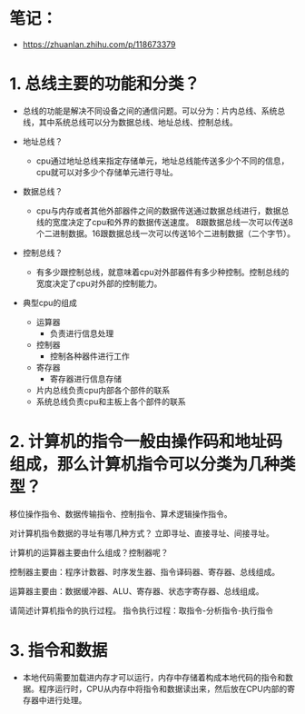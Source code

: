 # 笔记： 
- https://zhuanlan.zhihu.com/p/118673379

# 1. 总线主要的功能和分类？
- 总线的功能是解决不同设备之间的通信问题。可以分为：片内总线、系统总线，其中系统总线可以分为数据总线、地址总线、控制总线。

- 地址总线？
    - cpu通过地址总线来指定存储单元，地址总线能传送多少个不同的信息，cpu就可以对多少个存储单元进行寻址。
- 数据总线？
    - cpu与内存或者其他外部器件之间的数据传送通过数据总线进行，数据总线的宽度决定了cpu和外界的数据传送速度。
    8跟数据总线一次可以传送8个二进制数据。16跟数据总线一次可以传送16个二进制数据（二个字节）。
- 控制总线？
    - 有多少跟控制总线，就意味着cpu对外部器件有多少种控制。控制总线的宽度决定了cpu对外部的控制能力。

- 典型cpu的组成
    - 运算器
        - 负责进行信息处理
    - 控制器
        - 控制各种器件进行工作
    - 寄存器
        - 寄存器进行信息存储
    - 片内总线负责cpu内部各个部件的联系
    - 系统总线负责cpu和主板上各个部件的联系
        


# 2. 计算机的指令一般由操作码和地址码组成，那么计算机指令可以分类为几种类型？
移位操作指令、数据传输指令、控制指令、算术逻辑操作指令。

对计算机指令数据的寻址有哪几种方式？
立即寻址、直接寻址、间接寻址。

计算机的运算器主要由什么组成？控制器呢？

控制器主要由：程序计数器、时序发生器、指令译码器、寄存器、总线组成。

运算器主要由：数据缓冲器、ALU、寄存器、状态字寄存器、总线组成。

请简述计算机指令的执行过程。
指令执行过程：取指令-分析指令-执行指令

# 3. 指令和数据
- 本地代码需要加载进内存才可以运行，内存中存储着构成本地代码的指令和数据。程序运行时，CPU从内存中将指令和数据读出来，然后放在CPU内部的寄存器中进行处理。



